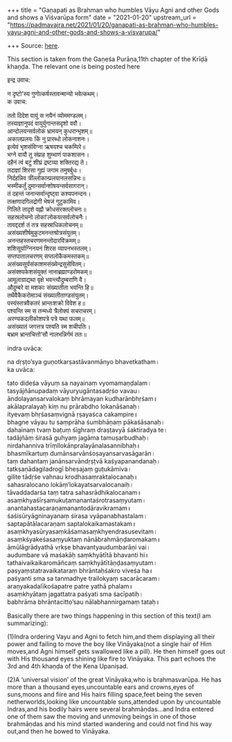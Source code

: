 +++
title = "Gaṇapati as Brahman who humbles Vāyu Agni and other Gods and shows a Viśvarūpa form"
date = "2021-01-20"
upstream_url = "https://padmavajra.net/2021/01/20/ganapati-as-brahman-who-humbles-vayu-agni-and-other-gods-and-shows-a-visvarupa/"

+++
Source: [here](https://padmavajra.net/2021/01/20/ganapati-as-brahman-who-humbles-vayu-agni-and-other-gods-and-shows-a-visvarupa/).

This section is taken from the Gaṇeśa Purāṇa,11th chapter of the Krīḍā
khaṇḍa. The relevant one is being posted here

इन्द्र उवाच:

न दृष्टो’स्य गुणोत्कर्षस्तावन्मान्यो भवेत्कथम्।  
क उवाच:

ततो दिदेश वायुं स नयैनं व्योममण्डलम्।  
तस्याज्ञानुपदं वायुर्युगान्तसदृशो ववौ।  
आन्दोलयन्सर्वलोकं भ्रामयन् कुधरान्भृशम्॥  
अकालप्रलयः किं नु प्रारब्धो लोकनाशनः।  
इत्येवं भृशसंविग्ना ऋषयश्च चकम्पिरे॥  
भग्ने वायौ तु संप्राह शुम्भाणं पाकशासनः।  
दहैनं त्वं बटुं शीघ्रं द्रष्टव्या शक्तिरद्य ते।  
तदाज्ञां शिरसा गुह्यं जगाम तमुषर्बुधः।  
निर्दहन्निव त्रींल्लोकान्प्रलयानलसन्निभः॥  
भस्मीकर्तुं दुमान्सर्वान्शोषयन्सर्वसागरान्।  
तं दहन्तं जनान्सर्वान्दृष्ट्वा कश्यपनन्दनः।  
तत्क्षणादगिलद्रोगी भेषजं गुटुकामिव।  
गिलिते तादृशे वह्नौ क्रोधसंरक्तलोचनः॥  
सहस्रलोचनो लोकां’लोकयत्सर्वलोचनैः।  
तावद्ददर्श तं तत्र सहस्राधिकलोचनम्॥  
असंख्यशीर्षमुकुटमनन्तश्रोत्रसंयुतम्।  
अनन्तहस्तचरणमनन्तोदारविक्रमम्॥  
शशिसूर्याग्निनयनं शिरस व्यापनभस्तलम्।  
सप्तपातालचरणम् सप्तलोकैकमस्तकम्॥  
असंख्यसूर्यसंकाशमसंख्येन्द्रसुसेवितम्।  
असंक्श्यकेशसंयुक्तं नानाब्रह्माण्डरोमकम्॥  
आमूलाग्राद्यथा वृक्षे भवन्त्यौदुम्बराणि वै।  
औदुम्बरे वा मशकाः संख्यातीता भवन्ति हि॥  
तथैवैकैकरोमाञ्चं संख्यातीताण्डसंयुतम्।  
पस्यंस्तत्रवैकतरं भ्रान्तःशक्रो विवेश ह॥  
पश्यन्ति स्म स तन्मध्ये त्रैलोक्यं सचराचरम्।  
अरण्यकदलीकोशपत्रे पत्रे यथा फलम्॥  
असंख्यातं जगत्तत्र पश्यति स्म शचीपतिः।  
बभ्राम भ्रान्तचित्तो’सौ नालभन्निर्गमं ततः॥

indra uvāca:

na dṛṣṭo’sya guṇotkarṣastāvanmānyo bhavetkatham।  
ka uvāca:

tato dideśa vāyuṃ sa nayainaṃ vyomamaṇḍalam।  
tasyājñānupadaṃ vāyuryugāntasadṛśo vavau।  
āndolayansarvalokaṃ bhrāmayan kudharānbhṛśam॥  
akālapralayaḥ kiṃ nu prārabdho lokanāśanaḥ।  
ityevaṃ bhṛśasaṃvignā ṛṣayaśca cakampire॥  
bhagne vāyau tu saṃprāha śumbhāṇaṃ pākaśāsanaḥ।  
dahainaṃ tvaṃ baṭuṃ śīghraṃ draṣṭavyā śaktiradya te।  
tadājñāṃ śirasā guhyaṃ jagāma tamuṣarbudhaḥ।  
nirdahanniva trīṃllokānpralayānalasannibhaḥ॥  
bhasmīkartuṃ dumānsarvānśoṣayansarvasāgarān।  
taṃ dahantaṃ janānsarvāndṛṣṭvā kaśyapanandanaḥ।  
tatkṣaṇādagiladrogī bheṣajaṃ guṭukāmiva।  
gilite tādṛśe vahnau krodhasaṃraktalocanaḥ॥  
sahasralocano lokāṃ’lokayatsarvalocanaiḥ।  
tāvaddadarśa taṃ tatra sahasrādhikalocanam॥  
asaṃkhyaśīrṣamukuṭamanantaśrotrasaṃyutam।  
anantahastacaraṇamanantodāravikramam॥  
śaśisūryāgninayanaṃ śirasa vyāpanabhastalam।  
saptapātālacaraṇam saptalokaikamastakam॥  
asaṃkhyasūryasaṃkāśamasaṃkhyendrasusevitam।  
asaṃkśyakeśasaṃyuktaṃ nānābrahmāṇḍaromakam॥  
āmūlāgrādyathā vṛkṣe bhavantyaudumbarāṇi vai।  
audumbare vā maśakāḥ saṃkhyātītā bhavanti hi॥  
tathaivaikaikaromāñcaṃ saṃkhyātītāṇḍasaṃyutam।  
pasyaṃstatravaikataraṃ bhrāntaḥśakro viveśa ha॥  
paśyanti sma sa tanmadhye trailokyaṃ sacarācaram।  
araṇyakadalīkośapatre patre yathā phalam॥  
asaṃkhyātaṃ jagattatra paśyati sma śacīpatiḥ।  
babhrāma bhrāntacitto’sau nālabhannirgamaṃ tataḥ॥

Basically there are two things happening in this section of this text(I
am summarizing):

(1)Indra ordering Vayu and Agni to fetch him,and them displaying all
their power and failing to move the boy like Vināyaka(not a single hair
of Him moves,and Agni himself gets swallowed like a pill). He then
himself goes out with His thousand eyes shining like fire to Vināyaka.
This part echoes the 3rd and 4th khaṇḍa of the Kena Upaniṣad.

(2)A ‘universal vision’ of the great Vināyaka,who is brahmasvarūpa. He
has more than a thousand eyes,uncountable ears and crowns,eyes of
suns,moons and fiire and His hairs filling space,feet being the seven
netherworlds,looking like uncountable suns,attended upon by uncountable
Indras,and his bodily hairs were several brahmāṇdas…and Indra entered
one of them saw the moving and unmoving beings in one of those
brahmāṇdas and his mind started wandering and could not find his way
out,and then he bowed to Vināyaka.
